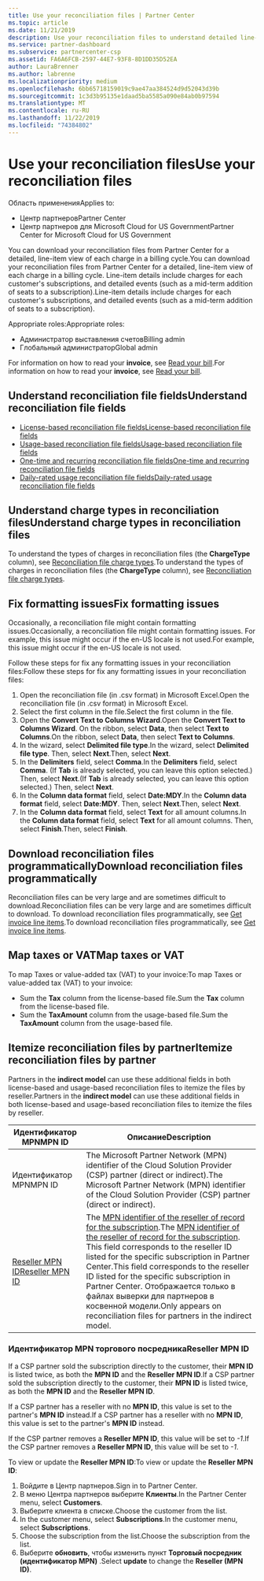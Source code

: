 ```yaml
---
title: Use your reconciliation files | Partner Center
ms.topic: article
ms.date: 11/21/2019
description: Use your reconciliation files to understand detailed line-item views of Partner Center charges.
ms.service: partner-dashboard
ms.subservice: partnercenter-csp
ms.assetid: FA6A6FCB-2597-44E7-93F8-8D1DD35D52EA
author: LauraBrenner
ms.author: labrenne
ms.localizationpriority: medium
ms.openlocfilehash: 6bb65718159019c9ae47aa384524d9d52043d39b
ms.sourcegitcommit: 1c3d3b95135e1daad5ba5585a090e84ab0b97594
ms.translationtype: MT
ms.contentlocale: ru-RU
ms.lasthandoff: 11/22/2019
ms.locfileid: "74384802"
---
```

# <a name="use-your-reconciliation-files"></a><span data-ttu-id="bad30-103">Use your reconciliation files</span><span class="sxs-lookup"><span data-stu-id="bad30-103">Use your reconciliation files</span></span>

<span data-ttu-id="bad30-104">Область применения</span><span class="sxs-lookup"><span data-stu-id="bad30-104">Applies to:</span></span>

- <span data-ttu-id="bad30-105">Центр партнеров</span><span class="sxs-lookup"><span data-stu-id="bad30-105">Partner Center</span></span>
- <span data-ttu-id="bad30-106">Центр партнеров для Microsoft Cloud for US Government</span><span class="sxs-lookup"><span data-stu-id="bad30-106">Partner Center for Microsoft Cloud for US Government</span></span>

<span data-ttu-id="bad30-107">You can download your reconciliation files from Partner Center for a detailed, line-item view of each charge in a billing cycle.</span><span class="sxs-lookup"><span data-stu-id="bad30-107">You can download your reconciliation files from Partner Center for a detailed, line-item view of each charge in a billing cycle.</span></span> <span data-ttu-id="bad30-108">Line-item details include charges for each customer's subscriptions, and detailed events (such as a mid-term addition of seats to a subscription).</span><span class="sxs-lookup"><span data-stu-id="bad30-108">Line-item details include charges for each customer's subscriptions, and detailed events (such as a mid-term addition of seats to a subscription).</span></span>

<span data-ttu-id="bad30-109">Appropriate roles:</span><span class="sxs-lookup"><span data-stu-id="bad30-109">Appropriate roles:</span></span>

- <span data-ttu-id="bad30-110">Администратор выставления счетов</span><span class="sxs-lookup"><span data-stu-id="bad30-110">Billing admin</span></span>
- <span data-ttu-id="bad30-111">Глобальный администратор</span><span class="sxs-lookup"><span data-stu-id="bad30-111">Global admin</span></span>

<span data-ttu-id="bad30-112">For information on how to read your **invoice**, see [Read your bill](read-your-bill.md).</span><span class="sxs-lookup"><span data-stu-id="bad30-112">For information on how to read your **invoice**, see [Read your bill](read-your-bill.md).</span></span>

## <a name="understand-reconciliation-file-fields"></a><span data-ttu-id="bad30-113">Understand reconciliation file fields</span><span class="sxs-lookup"><span data-stu-id="bad30-113">Understand reconciliation file fields</span></span>

- [<span data-ttu-id="bad30-114">License-based reconciliation file fields</span><span class="sxs-lookup"><span data-stu-id="bad30-114">License-based reconciliation file fields</span></span>](license-based-recon-files.md)
- [<span data-ttu-id="bad30-115">Usage-based reconciliation file fields</span><span class="sxs-lookup"><span data-stu-id="bad30-115">Usage-based reconciliation file fields</span></span>](usage-based-recon-files.md)
- [<span data-ttu-id="bad30-116">One-time and recurring reconciliation file fields</span><span class="sxs-lookup"><span data-stu-id="bad30-116">One-time and recurring reconciliation file fields</span></span>](one-time-recurring-recon-files.md)
- [<span data-ttu-id="bad30-117">Daily-rated usage reconciliation file fields</span><span class="sxs-lookup"><span data-stu-id="bad30-117">Daily-rated usage reconciliation file fields</span></span>](daily-rated-usage-recon-files.md)

## <a name="understand-charge-types-in-reconciliation-files"></a><span data-ttu-id="bad30-118">Understand charge types in reconciliation files</span><span class="sxs-lookup"><span data-stu-id="bad30-118">Understand charge types in reconciliation files</span></span>

<span data-ttu-id="bad30-119">To understand the types of charges in reconciliation files (the **ChargeType** column), see [Reconciliation file charge types](recon-file-charge-types.md).</span><span class="sxs-lookup"><span data-stu-id="bad30-119">To understand the types of charges in reconciliation files (the **ChargeType** column), see [Reconciliation file charge types](recon-file-charge-types.md).</span></span>

## <a name="fix-formatting-issues"></a><span data-ttu-id="bad30-120">Fix formatting issues</span><span class="sxs-lookup"><span data-stu-id="bad30-120">Fix formatting issues</span></span>

<span data-ttu-id="bad30-121">Occasionally, a reconciliation file might contain formatting issues.</span><span class="sxs-lookup"><span data-stu-id="bad30-121">Occasionally, a reconciliation file might contain formatting issues.</span></span> <span data-ttu-id="bad30-122">For example, this issue might occur if the en-US locale is not used.</span><span class="sxs-lookup"><span data-stu-id="bad30-122">For example, this issue might occur if the en-US locale is not used.</span></span>

<span data-ttu-id="bad30-123">Follow these steps for fix any formatting issues in your reconciliation files:</span><span class="sxs-lookup"><span data-stu-id="bad30-123">Follow these steps for fix any formatting issues in your reconciliation files:</span></span>

1. <span data-ttu-id="bad30-124">Open the reconciliation file (in .csv format) in Microsoft Excel.</span><span class="sxs-lookup"><span data-stu-id="bad30-124">Open the reconciliation file (in .csv format) in Microsoft Excel.</span></span>
2. <span data-ttu-id="bad30-125">Select the first column in the file.</span><span class="sxs-lookup"><span data-stu-id="bad30-125">Select the first column in the file.</span></span>
3. <span data-ttu-id="bad30-126">Open the **Convert Text to Columns Wizard**.</span><span class="sxs-lookup"><span data-stu-id="bad30-126">Open the **Convert Text to Columns Wizard**.</span></span> <span data-ttu-id="bad30-127">On the ribbon, select **Data**, then select **Text to Columns**.</span><span class="sxs-lookup"><span data-stu-id="bad30-127">On the ribbon, select **Data**, then select **Text to Columns**.</span></span>
4. <span data-ttu-id="bad30-128">In the wizard, select **Delimited file type**.</span><span class="sxs-lookup"><span data-stu-id="bad30-128">In the wizard, select **Delimited file type**.</span></span> <span data-ttu-id="bad30-129">Then, select **Next**.</span><span class="sxs-lookup"><span data-stu-id="bad30-129">Then, select **Next**.</span></span>
5. <span data-ttu-id="bad30-130">In the **Delimiters** field, select **Comma**.</span><span class="sxs-lookup"><span data-stu-id="bad30-130">In the **Delimiters** field, select **Comma**.</span></span> <span data-ttu-id="bad30-131">(If **Tab** is already selected, you can leave this option selected.) Then, select **Next**.</span><span class="sxs-lookup"><span data-stu-id="bad30-131">(If **Tab** is already selected, you can leave this option selected.) Then, select **Next**.</span></span>
6. <span data-ttu-id="bad30-132">In the **Column data format** field, select **Date:MDY**.</span><span class="sxs-lookup"><span data-stu-id="bad30-132">In the **Column data format** field, select **Date:MDY**.</span></span> <span data-ttu-id="bad30-133">Then, select **Next**.</span><span class="sxs-lookup"><span data-stu-id="bad30-133">Then, select **Next**.</span></span>
7. <span data-ttu-id="bad30-134">In the **Column data format** field, select **Text** for all amount columns.</span><span class="sxs-lookup"><span data-stu-id="bad30-134">In the **Column data format** field, select **Text** for all amount columns.</span></span> <span data-ttu-id="bad30-135">Then, select **Finish**.</span><span class="sxs-lookup"><span data-stu-id="bad30-135">Then, select **Finish**.</span></span>

## <a name="download-reconciliation-files-programmatically"></a><span data-ttu-id="bad30-136">Download reconciliation files programmatically</span><span class="sxs-lookup"><span data-stu-id="bad30-136">Download reconciliation files programmatically</span></span>

<span data-ttu-id="bad30-137">Reconciliation files can be very large and are sometimes difficult to download.</span><span class="sxs-lookup"><span data-stu-id="bad30-137">Reconciliation files can be very large and are sometimes difficult to download.</span></span> <span data-ttu-id="bad30-138">To download reconciliation files programmatically, see [Get invoice line items](https://docs.microsoft.com/partner-center/develop/get-invoiceline-items).</span><span class="sxs-lookup"><span data-stu-id="bad30-138">To download reconciliation files programmatically, see [Get invoice line items](https://docs.microsoft.com/partner-center/develop/get-invoiceline-items).</span></span>

## <a name="map-taxes-or-vat"></a><span data-ttu-id="bad30-139">Map taxes or VAT</span><span class="sxs-lookup"><span data-stu-id="bad30-139">Map taxes or VAT</span></span>

<span data-ttu-id="bad30-140">To map Taxes or value-added tax (VAT) to your invoice:</span><span class="sxs-lookup"><span data-stu-id="bad30-140">To map Taxes or value-added tax (VAT) to your invoice:</span></span>

- <span data-ttu-id="bad30-141">Sum the **Tax** column from the license-based file.</span><span class="sxs-lookup"><span data-stu-id="bad30-141">Sum the **Tax** column from the license-based file.</span></span>
- <span data-ttu-id="bad30-142">Sum the **TaxAmount** column from the usage-based file.</span><span class="sxs-lookup"><span data-stu-id="bad30-142">Sum the **TaxAmount** column from the usage-based file.</span></span>

## <a name="itemize-reconciliation-files-by-partner"></a><span data-ttu-id="bad30-143">Itemize reconciliation files by partner</span><span class="sxs-lookup"><span data-stu-id="bad30-143">Itemize reconciliation files by partner</span></span>

<span data-ttu-id="bad30-144">Partners in the **indirect model** can use these additional fields in both license-based and usage-based reconciliation files to itemize the files by reseller.</span><span class="sxs-lookup"><span data-stu-id="bad30-144">Partners in the **indirect model** can use these additional fields in both license-based and usage-based reconciliation files to itemize the files by reseller.</span></span>

| <span data-ttu-id="bad30-145">Идентификатор MPN</span><span class="sxs-lookup"><span data-stu-id="bad30-145">MPN ID</span></span> | <span data-ttu-id="bad30-146">Описание</span><span class="sxs-lookup"><span data-stu-id="bad30-146">Description</span></span> |
| ------ | ----------- |
| <span data-ttu-id="bad30-147">Идентификатор MPN</span><span class="sxs-lookup"><span data-stu-id="bad30-147">MPN ID</span></span> | <span data-ttu-id="bad30-148">The Microsoft Partner Network (MPN) identifier of the Cloud Solution Provider (CSP) partner (direct or indirect).</span><span class="sxs-lookup"><span data-stu-id="bad30-148">The Microsoft Partner Network (MPN) identifier of the Cloud Solution Provider (CSP) partner (direct or indirect).</span></span> |
| [<span data-ttu-id="bad30-149">Reseller MPN ID</span><span class="sxs-lookup"><span data-stu-id="bad30-149">Reseller MPN ID</span></span>](#reseller-mpn-id) | <span data-ttu-id="bad30-150">The [MPN identifier of the reseller of record for the subscription](#reseller-mpn-id).</span><span class="sxs-lookup"><span data-stu-id="bad30-150">The [MPN identifier of the reseller of record for the subscription](#reseller-mpn-id).</span></span> <span data-ttu-id="bad30-151">This field corresponds to the reseller ID listed for the specific subscription in Partner Center.</span><span class="sxs-lookup"><span data-stu-id="bad30-151">This field corresponds to the reseller ID listed for the specific subscription in Partner Center.</span></span> <span data-ttu-id="bad30-152">Отображается только в файлах выверки для партнеров в косвенной модели.</span><span class="sxs-lookup"><span data-stu-id="bad30-152">Only appears on reconciliation files for partners in the indirect model.</span></span> |

### <a name="reseller-mpn-id"></a><span data-ttu-id="bad30-153">Идентификатор MPN торгового посредника</span><span class="sxs-lookup"><span data-stu-id="bad30-153">Reseller MPN ID</span></span>

<span data-ttu-id="bad30-154">If a CSP partner sold the subscription directly to the customer, their **MPN ID** is listed twice, as both the **MPN ID** and the **Reseller MPN ID**.</span><span class="sxs-lookup"><span data-stu-id="bad30-154">If a CSP partner sold the subscription directly to the customer, their **MPN ID** is listed twice, as both the **MPN ID** and the **Reseller MPN ID**.</span></span>

<span data-ttu-id="bad30-155">If a CSP partner has a reseller with no **MPN ID**, this value is set to the partner's **MPN ID** instead.</span><span class="sxs-lookup"><span data-stu-id="bad30-155">If a CSP partner has a reseller with no **MPN ID**, this value is set to the partner's **MPN ID** instead.</span></span>

<span data-ttu-id="bad30-156">If the CSP partner removes a **Reseller MPN ID**, this value will be set to *-1*.</span><span class="sxs-lookup"><span data-stu-id="bad30-156">If the CSP partner removes a **Reseller MPN ID**, this value will be set to *-1*.</span></span>

<span data-ttu-id="bad30-157">To view or update the **Reseller MPN ID**:</span><span class="sxs-lookup"><span data-stu-id="bad30-157">To view or update the **Reseller MPN ID**:</span></span>

1. <span data-ttu-id="bad30-158">Войдите в Центр партнеров.</span><span class="sxs-lookup"><span data-stu-id="bad30-158">Sign in to Partner Center.</span></span>
2. <span data-ttu-id="bad30-159">В меню Центра партнеров выберите **Клиенты**.</span><span class="sxs-lookup"><span data-stu-id="bad30-159">In the Partner Center menu, select **Customers**.</span></span>
3. <span data-ttu-id="bad30-160">Выберите клиента в списке.</span><span class="sxs-lookup"><span data-stu-id="bad30-160">Choose the customer from the list.</span></span>
4. <span data-ttu-id="bad30-161">In the customer menu, select **Subscriptions**.</span><span class="sxs-lookup"><span data-stu-id="bad30-161">In the customer menu, select **Subscriptions**.</span></span>
5. <span data-ttu-id="bad30-162">Choose the subscription from the list.</span><span class="sxs-lookup"><span data-stu-id="bad30-162">Choose the subscription from the list.</span></span>
6. <span data-ttu-id="bad30-163">Выберите **обновить**, чтобы изменить пункт **Торговый посредник (идентификатор MPN)** .</span><span class="sxs-lookup"><span data-stu-id="bad30-163">Select **update** to change the **Reseller (MPN ID)**.</span></span>
